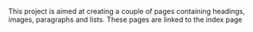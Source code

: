 This project is aimed at creating a couple of pages containing headings, images, paragraphs and lists. These pages are linked to the index page
